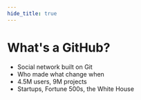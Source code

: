 ```yaml
---
hide_title: true
---
```


# What's a **GitHub**?

* Social network built on Git
* Who made what change when
* 4.5M users, 9M projects
* Startups, Fortune 500s, the White House
